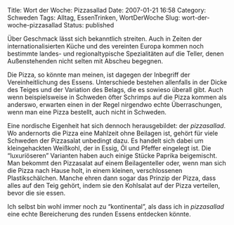 Title: Wort der Woche: Pizzasallad
Date: 2007-01-21 16:58
Category: Schweden
Tags: Alltag, EssenTrinken, WortDerWoche
Slug: wort-der-woche-pizzasallad
Status: published

Über Geschmack lässt sich bekanntlich streiten. Auch in Zeiten der
internationalisierten Küche und des vereinten Europa kommen noch
bestimmte landes- und regionaltypische Spezialitäten auf die Teller,
denen Außenstehenden nicht selten mit Abscheu begegnen.

Die Pizza, so könnte man meinen, ist dagegen der Inbegriff der
Vereinheitlichung des Essens. Unterschiede bestehen allenfalls in der
Dicke des Teiges und der Variation des Belags, die es sowieso überall
gibt. Auch wenn beispielsweise in Schweden öfter Schrimps auf die Pizza
kommen als anderswo, erwarten einen in der Regel nirgendwo echte
Überraschungen, wenn man eine Pizza bestellt, auch nicht in Schweden.

Eine nordische Eigenheit hat sich dennoch herausgebildet: der
*pizzasallad*. Wo andernorts die Pizza eine Mahlzeit ohne Beilagen ist,
gehört für viele Schweden der Pizzasalat unbedingt dazu. Es handelt sich
dabei um kleingehackten Weißkohl, der in Essig, Öl und Pfeffer eingelegt
ist. Die “luxuriöseren” Varianten haben auch einige Stücke Paprika
beigemischt. Man bekommt den Pizzasalat auf einem Beilagenteller oder,
wenn man sich die Pizza nach Hause holt, in einem kleinen,
verschlossenen Plastikschälchen. Manche ehren dann sogar das Prinzip der
Pizza, dass alles auf den Teig gehört, indem sie den Kohlsalat auf der
Pizza verteilen, bevor die sie essen.

Ich selbst bin wohl immer noch zu “kontinental”, als dass ich in
*pizzasallad* eine echte Bereicherung des runden Essens entdecken
könnte.

